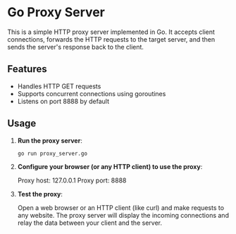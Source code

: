 # Go Proxy Server

This is a simple HTTP proxy server implemented in Go. It accepts client connections, forwards the HTTP requests to the target server, and then sends the server's response back to the client.

## Features
- Handles HTTP GET requests
- Supports concurrent connections using goroutines
- Listens on port 8888 by default

## Usage

1. **Run the proxy server**:
   ```bash
   go run proxy_server.go

2. **Configure your browser (or any HTTP client) to use the proxy**:

   Proxy host: 127.0.0.1
   Proxy port: 8888
   
4. **Test the proxy**:

   Open a web browser or an HTTP client (like curl) and make requests to any website.
   The proxy server will display the incoming connections and relay the data between your client and the server.
